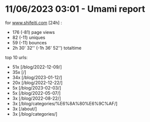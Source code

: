 # 11/06/2023 03:01 - Umami report
for www.shifeiti.com [24h] :

 - 176 (-81) page views
 - 82 (-11) uniques
 - 59 (-11) bounces
 - 2h 30' 32'' (-1h 36' 52'') totaltime


top 10 urls:
 - 51x [/blog/2022-12-09/]
 - 35x [/]
 - 34x [/blog/2023-01-12/]
 - 20x [/blog/2022-12-22/]
 - 5x [/blog/2023-02-03/]
 - 5x [/blog/2022-05-07/]
 - 3x [/blog/2022-08-22/]
 - 3x [/blog/categories/%E6%8A%80%E6%9C%AF/]
 - 3x [/about/]
 - 3x [/blog/categories/]



